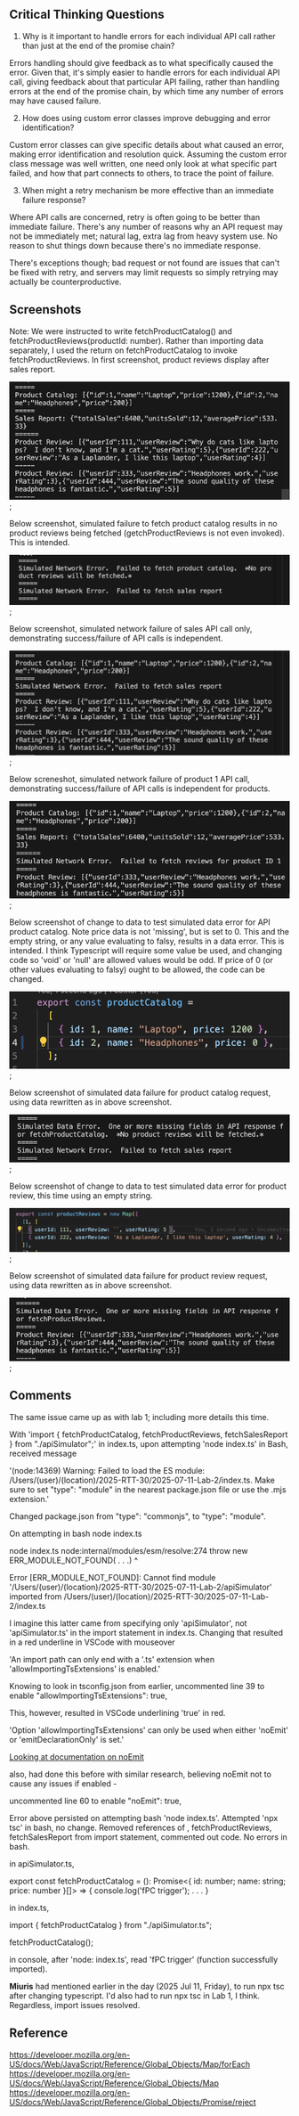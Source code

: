 ## Critical Thinking Questions

1.  Why is it important to handle errors for each individual API call rather than just at the end of the promise chain?

Errors handling should give feedback as to what specifically caused the error.  Given that, it's simply easier to handle errors for each individual API call, giving feedback about that particular API failing, rather than handling errors at the end of the promise chain, by which time any number of errors may have caused failure.

2.  How does using custom error classes improve debugging and error identification?

Custom error classes can give specific details about what caused an error, making error identification and resolution quick.  Assuming the custom error class message was well written, one need only look at what specific part failed, and how that part connects to others, to trace the point of failure.

3.  When might a retry mechanism be more effective than an immediate failure response?

Where API calls are concerned, retry is often going to be better than immediate failure.  There's any number of reasons why an API request may not be immediately met; natural lag, extra lag from heavy system use.  No reason to shut things down because there's no immediate response.

There's exceptions though; bad request or not found are issues that can't be fixed with retry, and servers may limit requests so simply retrying may actually be counterproductive.

## Screenshots

Note:  We were instructed to write fetchProductCatalog() and fetchProductReviews(productId: number).  Rather than importing data separately, I used the return on fetchProductCatalog to invoke fetchProductReviews.  In first screenshot, product reviews display after sales report.

![Screenshot of all API calls successful:](./allSuccess.png);

Below screenshot, simulated failure to fetch product catalog results in no product reviews being fetched (getchProductReviews is not even invoked).  This is intended.

![Screenshot of API calls simulating all calls network failed:](./allFail.png);

Below screenshot, simulated network failure of sales API call only, demonstrating success/failure of API calls is independent.

![Screenshot of Sales API call simulated network failure](./salesFail.png);

Below screneshot, simulated network failure of product 1 API call, demonstrating success/failure of API calls is independent for products.

![Screenshot of Product 1 only API call simulated network failure](./product1.fail.png);

Below screenshot of change to data to test simulated data error for API product catalog.  Note price data is not 'missing', but is set to 0.  This and the empty string, or any value evaluating to falsy, results in a data error.  This is intended.  I think Typescript will require some value be used, and changing code so 'void' or 'null' are allowed values would be odd.  If price of 0 (or other values evaluating to falsy) ought to be allowed, the code can be changed.

![Screenshot of simulated data changed to include price 0](./productDataFail.png);

Below screenshot of simulated data failure for product catalog request, using data rewritten as in above screenshot. 

![Screenshot of simulated data failure for product catalog](./product1DataFail2.png);

Below screenshot of change to data to test simulated data error for product review, this time using an empty string.

![Screenshot of simulated data changed to include empty string](./pr1EmptyString.png);

Below screenshot of simulated data failure for product review request, using data rewritten as in above screenshot.

![Screenshot of simulated data failure for product reviews](./pr1DataError.png);


## Comments

The same issue came up as with lab 1; including more details this time.

With 'import { fetchProductCatalog, fetchProductReviews, fetchSalesReport } from "./apiSimulator";' in index.ts, upon attempting 'node index.ts' in Bash, received message

'(node:14369) Warning: Failed to load the ES module: /Users/(user)/(location)/2025-RTT-30/2025-07-11-Lab-2/index.ts. Make sure to set "type": "module" in the nearest package.json file or use the .mjs extension.'

Changed package.json from  "type": "commonjs", to "type": "module".


On attempting in bash node index.ts

node index.ts
node:internal/modules/esm/resolve:274
    throw new ERR_MODULE_NOT_FOUND( . . .)
          ^

Error [ERR_MODULE_NOT_FOUND]: Cannot find module '/Users/(user)/(location)/2025-RTT-30/2025-07-11-Lab-2/apiSimulator' imported from /Users/(user)/(location)/2025-RTT-30/2025-07-11-Lab-2/index.ts

I imagine this latter came from specifying only 'apiSimulator', not 'apiSimulator.ts' in the import statement in index.ts.  Changing that resulted in a red underline in VSCode with mouseover

'An import path can only end with a '.ts' extension when 'allowImportingTsExtensions' is enabled.'

Knowing to look in tsconfig.json from earlier, uncommented line 39 to enable "allowImportingTsExtensions": true, 

This, however, resulted in VSCode underlining 'true' in red.

'Option 'allowImportingTsExtensions' can only be used when either 'noEmit' or 'emitDeclarationOnly' is set.'

[Looking at documentation on noEmit](https://www.typescriptlang.org/tsconfig/#noEmit)

also, had done this before with similar research, believing noEmit not to cause any issues if enabled -

uncommented line 60 to enable
"noEmit": true,

Error above persisted on attempting bash 'node index.ts'.  Attempted 'npx tsc' in bash, no change. Removed references of , fetchProductReviews, fetchSalesReport from import statement, commented out code.  No errors in bash.

in apiSimulator.ts,

export const fetchProductCatalog = (): Promise<{ id: number; name: string; price: number }[]> => {
  console.log('fPC trigger'); . . . }

in index.ts,

import { fetchProductCatalog } from "./apiSimulator.ts";

fetchProductCatalog();

in console, after 'node: index.ts', read 'fPC trigger' (function successfully imported).

**Miuris** had mentioned earlier in the day (2025 Jul 11, Friday), to run npx tsc after changing typescript.  I'd also had to run npx tsc in Lab 1, I think.  Regardless, import issues resolved.

## Reference

https://developer.mozilla.org/en-US/docs/Web/JavaScript/Reference/Global_Objects/Map/forEach
https://developer.mozilla.org/en-US/docs/Web/JavaScript/Reference/Global_Objects/Map
https://developer.mozilla.org/en-US/docs/Web/JavaScript/Reference/Global_Objects/Promise/reject